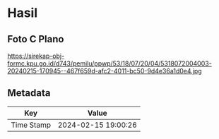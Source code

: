 # Hasil

## Foto C Plano

https://sirekap-obj-formc.kpu.go.id/d743/pemilu/ppwp/53/18/07/20/04/5318072004003-20240215-170945--467f659d-afc2-4011-bc50-9d4e36a1d0e4.jpg


## Metadata

| Key        | Value               |
| ---------- | ------------------- |
| Time Stamp | 2024-02-15 19:00:26 |



